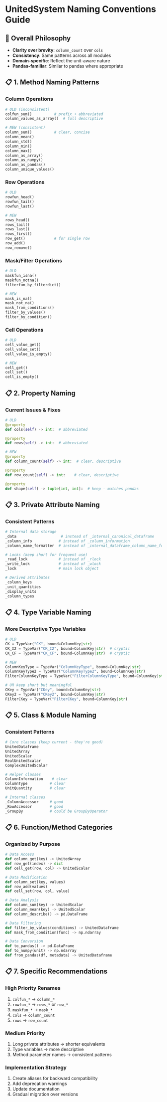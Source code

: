 # UnitedSystem Naming Conventions Guide

## 🎯 **Overall Philosophy**
- **Clarity over brevity**: `column_count` over `cols`
- **Consistency**: Same patterns across all modules
- **Domain-specific**: Reflect the unit-aware nature
- **Pandas-familiar**: Similar to pandas where appropriate

## 📋 **1. Method Naming Patterns**

### **Column Operations**
```python
# OLD (inconsistent)
colfun_sum()          # prefix + abbreviated
column_values_as_array()  # full descriptive

# NEW (consistent)
column_sum()          # clear, concise
column_mean()
column_std()
column_min()
column_max()
column_as_array()
column_as_numpy()
column_as_pandas()
column_unique_values()
```

### **Row Operations**
```python
# OLD
rowfun_head()
rowfun_tail()
rowfun_last()

# NEW
rows_head()
rows_tail()
rows_last()
rows_first()
row_get()             # for single row
row_add()
row_remove()
```

### **Mask/Filter Operations**
```python
# OLD
maskfun_isna()
maskfun_notna()
filterfun_by_filterdict()

# NEW
mask_is_na()
mask_not_na()
mask_from_conditions()
filter_by_values()
filter_by_condition()
```

### **Cell Operations**
```python
# OLD
cell_value_get()
cell_value_set()
cell_value_is_empty()

# NEW
cell_get()
cell_set()
cell_is_empty()
```

## 📋 **2. Property Naming**

### **Current Issues & Fixes**
```python
# OLD
@property
def cols(self) -> int:  # abbreviated

@property  
def rows(self) -> int:  # abbreviated

# NEW
@property
def column_count(self) -> int:  # clear, descriptive

@property
def row_count(self) -> int:    # clear, descriptive

@property
def shape(self) -> tuple[int, int]:  # keep - matches pandas
```

## 📋 **3. Private Attribute Naming**

### **Consistent Patterns**
```python
# Internal data storage
_data                    # instead of _internal_canonical_dataframe
_column_info            # instead of _column_information
_column_name_formatter  # instead of _internal_dataframe_column_name_formatter

# Locks (keep short for frequent use)
_read_lock              # instead of _rlock  
_write_lock             # instead of _wlock
_lock                   # main lock object

# Derived attributes
_column_keys
_unit_quantities
_display_units
_column_types
```

## 📋 **4. Type Variable Naming**

### **More Descriptive Type Variables**
```python
# OLD
CK = TypeVar("CK", bound=ColumnKey|str)
CK_I2 = TypeVar("CK_I2", bound=ColumnKey|str)  # cryptic
CK_CF = TypeVar("CK_CF", bound=ColumnKey|str)  # cryptic

# NEW
ColumnKeyType = TypeVar("ColumnKeyType", bound=ColumnKey|str)
ColumnKeyType2 = TypeVar("ColumnKeyType2", bound=ColumnKey|str) 
FilterColumnKeyType = TypeVar("FilterColumnKeyType", bound=ColumnKey|str)

# OR keep short but meaningful
CKey = TypeVar("CKey", bound=ColumnKey|str)
CKey2 = TypeVar("CKey2", bound=ColumnKey|str)
FilterCKey = TypeVar("FilterCKey", bound=ColumnKey|str)
```

## 📋 **5. Class & Module Naming**

### **Consistent Patterns**
```python
# Core classes (keep current - they're good)
UnitedDataframe
UnitedArray  
UnitedScalar
RealUnitedScalar
ComplexUnitedScalar

# Helper classes
ColumnInformation    # clear
ColumnType          # clear
UnitQuantity        # clear

# Internal classes
_ColumnAccessor     # good
_RowAccessor        # good
_GroupBy            # could be GroupByOperator
```

## 📋 **6. Function/Method Categories**

### **Organized by Purpose**
```python
# Data Access
def column_get(key) -> UnitedArray
def row_get(index) -> dict
def cell_get(row, col) -> UnitedScalar

# Data Modification  
def column_set(key, values)
def row_add(values)
def cell_set(row, col, value)

# Data Analysis
def column_sum(key) -> UnitedScalar
def column_mean(key) -> UnitedScalar
def column_describe() -> pd.DataFrame

# Data Filtering
def filter_by_values(conditions) -> UnitedDataframe
def mask_from_condition(func) -> np.ndarray

# Data Conversion
def to_pandas() -> pd.DataFrame
def to_numpy(unit) -> np.ndarray
def from_pandas(df, metadata) -> UnitedDataframe
```

## 📋 **7. Specific Recommendations**

### **High Priority Renames**
1. `colfun_*` → `column_*`
2. `rowfun_*` → `rows_*` or `row_*`
3. `maskfun_*` → `mask_*`
4. `cols` → `column_count`
5. `rows` → `row_count`

### **Medium Priority**
1. Long private attributes → shorter equivalents
2. Type variables → more descriptive
3. Method parameter names → consistent patterns

### **Implementation Strategy**
1. Create aliases for backward compatibility
2. Add deprecation warnings
3. Update documentation
4. Gradual migration over versions 